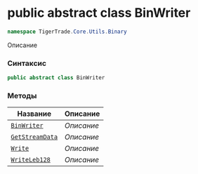 
# public abstract class BinWriter
```csharp
namespace TigerTrade.Core.Utils.Binary
```



Описание

### Синтаксис
```csharp
public abstract class BinWriter
```


### Методы
| Название | Описание |
| --- | --- |
| [`BinWriter`](./BinWriter.cs/Методы/BinWriter.md) | *Описание* |
| [`GetStreamData`](./BinWriter.cs/Методы/GetStreamData.md) | *Описание* |
| [`Write`](./BinWriter.cs/Методы/Write.md) | *Описание* |
| [`WriteLeb128`](./BinWriter.cs/Методы/WriteLeb128.md) | *Описание* |



